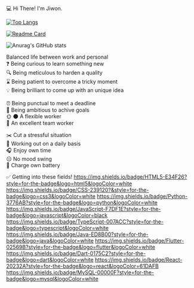 :computer: Hi There! I'm Jiwon.


[![Top Langs](https://github-readme-stats.vercel.app/api/top-langs/?username=jijijiwonton)](https://github.com/jijijiwonton/github-readme-stats)

[![Readme Card](https://github-readme-stats.vercel.app/api/pin/?username=jijijiwonton&repo=github-readme-stats)](https://github.com/jijijiwontona/github-readme-stats)

![Anurag's GitHub stats](https://github-readme-stats.vercel.app/api?username=jijijiwonton&show_icons=true&theme=radical)

Balanced life between work and personal<br />
:question: Being curious to learn something new<br />
:mag: Being meticulous to harden a quality<br />
:hourglass: Being patient to overcome a tricky moment<br />
:bulb: Being brilliant to come up with an unique idea<br /><br />
:alarm_clock: Being punctual to meet a deadline<br />
:dart: Being ambitious to achive goals<br />
:sun_with_face: :new_moon: A flexible worker<br />
:couple: An excellent team worker

:scissors: Cut a stressful situation<br />
:runner: Working out on a daily basis<br />
:headphones: Enjoy own time<br />
:expressionless: No mood swing<br />
:battery: Charge own battery<br />

:white_check_mark: Getting into these fields!
https://img.shields.io/badge/HTML5-E34F26?style=for-the-badge&logo=html5&logoColor=white
https://img.shields.io/badge/CSS-239120?&style=for-the-badge&logo=css3&logoColor=white
https://img.shields.io/badge/Python-3776AB?style=for-the-badge&logo=python&logoColor=white
https://img.shields.io/badge/JavaScript-F7DF1E?style=for-the-badge&logo=javascript&logoColor=black
https://img.shields.io/badge/TypeScript-007ACC?style=for-the-badge&logo=typescript&logoColor=white
https://img.shields.io/badge/Java-ED8B00?style=for-the-badge&logo=java&logoColor=white
https://img.shields.io/badge/Flutter-02569B?style=for-the-badge&logo=flutter&logoColor=white
https://img.shields.io/badge/Dart-0175C2?style=for-the-badge&logo=dart&logoColor=white
https://img.shields.io/badge/React-20232A?style=for-the-badge&logo=react&logoColor=61DAFB
https://img.shields.io/badge/MySQL-00000F?style=for-the-badge&logo=mysql&logoColor=white
